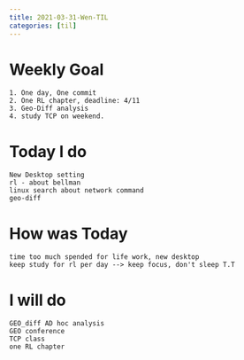 ```yaml
---
title: 2021-03-31-Wen-TIL
categories: [til]
---
```


# Weekly Goal
```
1. One day, One commit
2. One RL chapter, deadline: 4/11
3. Geo-Diff analysis 
4. study TCP on weekend.
```

# Today I do
```
New Desktop setting
rl - about bellman
linux search about network command
geo-diff
```

# How was Today
```
time too much spended for life work, new desktop
keep study for rl per day --> keep focus, don't sleep T.T
```

# I will do
```
GEO_diff AD hoc analysis
GEO conference
TCP class
one RL chapter
```
